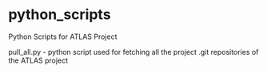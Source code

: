 # python_scripts
Python Scripts for ATLAS Project

pull_all.py - python script used for fetching all the project .git repositories of the ATLAS project
